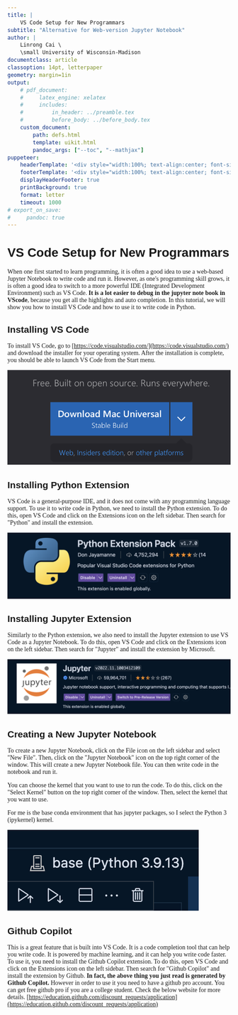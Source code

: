 ```yaml
---
title: |
    VS Code Setup for New Programmars
subtitle: "Alternative for Web-version Jupyter Notebook"
author: |
    Linrong Cai \
    \small University of Wisconsin-Madison
documentclass: article
classoption: 14pt, letterpaper
geometry: margin=1in
output:
    # pdf_document:
    #     latex_engine: xelatex
    #     includes:
    #         in_header: ../preamble.tex
    #         before_body: ../before_body.tex
    custom_document:
        path: defs.html
        template: uikit.html
        pandoc_args: ["--toc", "--mathjax"]
puppeteer:
    headerTemplate: '<div style="width:100%; text-align:center; font-size: 8pt; font-family: Noto Serif;">Analysis II</div>'
    footerTemplate: '<div style="width:100%; text-align:center; font-size: 8pt; font-family: Noto Serif;"><b><span class="pageNumber"></span> / <span class="totalPages"></span></b></div>'
    displayHeaderFooter: true
    printBackground: true
    format: letter
    timeout: 1000
# export_on_save:
#     pandoc: true
---
```


<link rel="preconnect" href="https://fonts.googleapis.com">
<link rel="preconnect" href="https://fonts.gstatic.com" crossorigin>
<link href="https://fonts.googleapis.com/css2?family=Noto+Sans+JP:wght@400;700&family=Noto+Serif+JP:wght@400;700&display=swap" rel="stylesheet">

<style>
body {
    font-family: "Noto Serif JP", serif !important;
    font-size: 14px !important;
}
h1, h2, h3, h4, h5, h6 {
    font-family: "Noto Sans JP", sans-serif !important;
}
</style>

# VS Code Setup for New Programmars

When one first started to learn programming, it is often a good idea to use a web-based Jupyter Notebook to write code and run it. However, as one's programming skill grows, it is often a good idea to switch to a more powerful IDE (Integrated Development Environment) such as VS Code. **It is a lot easier to debug in the jupyter note book in VScode**, because you get all the highlights and auto completion. In this tutorial, we will show you how to install VS Code and how to use it to write code in Python.

## Installing VS Code

To install VS Code, go to [https://code.visualstudio.com/](https://code.visualstudio.com/) and download the installer for your operating system. After the installation is complete, you should be able to launch VS Code from the Start menu.

![vscode](img/VS.png)

## Installing Python Extension

VS Code is a general-purpose IDE, and it does not come with any programming language support. To use it to write code in Python, we need to install the Python extension. To do this, open VS Code and click on the Extensions icon on the left sidebar. Then search for "Python" and install the extension.

![python](img/pythonExtensionImg.png)

## Installing Jupyter Extension

Similarly to the Python extension, we also need to install the Jupyter extension to use VS Code as a Jupyter Notebook. To do this, open VS Code and click on the Extensions icon on the left sidebar. Then search for "Jupyter" and install the extension by Microsoft.

![jupyter](img/jupyter.png)

## Creating a New Jupyter Notebook

To create a new Jupyter Notebook, click on the File icon on the left sidebar and select "New File". Then, click on the "Jupyter Notebook" icon on the top right corner of the window. This will create a new Jupyter Notebook file. You can then write code in the notebook and run it. 

You can choose the kernel that you want to use to run the code. To do this, click on the "Select Kernel" button on the top right corner of the window. Then, select the kernel that you want to use.

For me is the base conda environment that has jupyter packages, so I select the Python 3 (ipykernel) kernel.

![kernel](img/kernel.png)

## Github Copilot 

This is a great feature that is built into VS Code. It is a code completion tool that can help you write code. It is powered by machine learning, and it can help you write code faster. To use it, you need to install the Github Copilot extension. To do this, open VS Code and click on the Extensions icon on the left sidebar. Then search for "Github Copilot" and install the extension by Github. **In fact, the above thing you just read is generated by Github Copilot.** However in order to use it you need to have a github pro account. You can get free github pro if you are a college student. Check the below website for more details. [https://education.github.com/discount_requests/application](https://education.github.com/discount_requests/application)